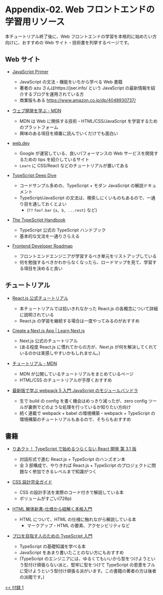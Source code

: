 # Appendix-02. Web フロントエンドの学習用リソース

本チュートリアル終了後に、Web フロントエンドの学習を本格的に始めたい方向けに、おすすめの Web サイト・技術書を列挙するページです。

## Web サイト

- [JavaScript Primer](https://jsprimer.net/)

  - JavaScript の文法・機能をいちから学べる Web 書籍
  - 著者の azu さんはhttps://jser.info/ という JavaScript の最新情報を紹介するブログを運用されている方
  - 商業版もある https://www.amazon.co.jp/dp/4048930737/

- [ウェブ開発を学ぶ - MDN](https://developer.mozilla.org/ja/docs/Learn)

  - MDN は Web に関係する技術・HTML/CSS/JavaScript を学習するためのプラットフォーム
  - 興味のある項目を順番に読んでいくだけでも面白い

- [web.dev](https://web.dev)

  - Google が運営している、良いパフォーマンスの Web サービスを開発するための tips を紹介しているサイト
  - `Learn` に CSS/React などのチュートリアルが置いてある

- [TypeScript Deep Dive](https://typescript-jp.gitbook.io/deep-dive/)

  - コードサンプル多めの、TypeScript + モダン JavaScript の解説ドキュメント
  - TypeScript/JavaScript の文法は、検索しにくいものもあるので、一通り目を通しておくとよい
    - (`??` `foo?.bar` `{a, b, ...rest}` など)

- [The TypeScript Handbook](https://www.typescriptlang.org/docs/handbook/intro.html)

  - TypeScript 公式の TypeScript ハンドブック
  - 基本的な文法を一通りさらえる

- [Frontend Developer Roadmap](https://roadmap.sh/frontend)

  - フロントエンドエンジニアが学習するべき単元をリストアップしている
  - 何を勉強するべきかわからなくなったら、ロードマップを見て、学習する項目を決めると良い

## チュートリアル

- [React.js 公式チュートリアル](https://ja.reactjs.org/tutorial/tutorial.html)

  - 本チュートリアルでは拾いきれなかった React.js の各概念について詳細に説明されている
  - React.js の学習を継続する場合は一度やってみるのがおすすめ

- [Create a Next.js App | Learn Next.js](https://nextjs.org/learn/basics/create-nextjs-app)

  - Next.js 公式のチュートリアル
  - (ある程度 React.js に慣れてからの方が、Next.js が何を解決してくれているのかは実感しやすいかもしれません。)

- [チュートリアル - MDN](https://developer.mozilla.org/ja/docs/Web/Tutorials)

  - MDN が公開しているチュートリアルをまとめているページ
  - HTML/CSS のチュートリアルが手厚くおすすめ

- [最新版で学ぶ webpack 5 入門 JavaScript のモジュールバンドラ](https://ics.media/entry/12140/)

  - 生で build の config を書く機会はめっきり減ったが、zero config ツールが裏側でどのような処理を行っているか知りたい方向け
  - 続く連載で webpack + babel の環境構築・webpack + TypeScript の環境構築のチュートリアルもあるので、そちらもおすすめ

## 書籍

- [りあクト！ TypeScript で始めるつらくない React 開発 第 3.1 版](https://oukayuka.booth.pm/items/2368045)

  - 対話形式で進む React.js + TypeScript のハンズオン本
  - 全 3 部構成で、やりきれば React.js + TypeScript のプロジェクトに問題なく参加できるレベルまで知識がつく

- [CSS 設計完全ガイド](https://www.amazon.co.jp/-/en/%E5%8D%8A%E7%94%B0-%E6%83%87%E5%BF%97/dp/429711173X/ref=tmm_pap_swatch_0?_encoding=UTF8&qid=&sr=)

  - CSS の設計手法を実際のコード付きで解説している本
  - ボリュームがすごい(728p)

- [HTML 解体新書-仕様から紐解く本格入門](https://www.amazon.co.jp/-/en/%E5%A4%AA%E7%94%B0-%E8%89%AF%E5%85%B8/dp/4862465277)

  - HTML について、HTML の仕様に触れながら解説している本
    - マークアップ・HTML の要素、アクセシビリティなど

- [プロを目指す人のための TypeScript 入門](https://www.amazon.co.jp/o/ASIN/4297127474/gihyojp-22)

  - TypeScript の基礎知識を学べる本
  - JavaScript をあまり書いたことのない方にもおすすめ
  - (TypeScript のエンジニアには、ゆるくてもいいから型をつけようという型付け頑張らない派と、堅牢に型をつけて TypeScript の恩恵をフルに受けようという型付け頑張る派がいます。この書籍の著者の方は後者の派閥です。)

[<< 付録 1](../01-diy-idea/appendix.md)
